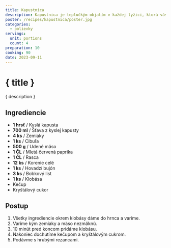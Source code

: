 ```yaml
---
title: Kapustnica
description: Kapustnica je teplučkým objatím v každej lyžici, ktorá vás prenesie do rodinného krbu.
poster: /recipes/kapustnica/poster.jpg
categories:
  - polievky
servings:
  unit: portions
  count: 4
preparation: 10
cooking: 90
date: 2023-09-11
---
```


# { title }

{ description }

## Ingrediencie

- **1 hrsť** / Kyslá kapusta
- **700 ml** / Šťava z kyslej kapusty
- **4 ks** / Zemiaky
- **1 ks** / Cibuľa
- **500 g** / Udené mäso
- **1 ČL** / Mletá červená paprika
- **1 ČL** / Rasca
- **12 ks** / Korenie celé
- **1 ks** / Hovadzí bujón
- **3 ks** / Bobkový list
- **1 ks** / Klobása
- Kečup
- Kryštálový cukor

## Postup

1. Všetky ingrediencie okrem klobásy dáme do hrnca a varíme.
2. Varíme kým zemiaky a mäso nezmäknú.
3. 10 minút pred koncom pridáme klobásu.
4. Nakoniec dochutíme kečupom a kryštálovým cukrom.
5. Podávme s hrubými rezancami.
